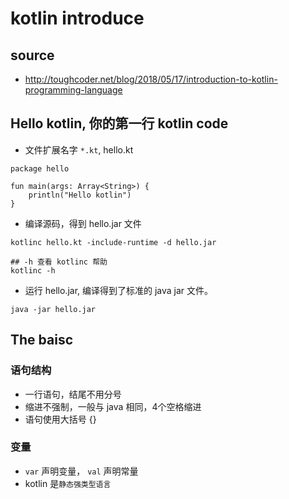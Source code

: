 # kotlin introduce
## source
* http://toughcoder.net/blog/2018/05/17/introduction-to-kotlin-programming-language

## Hello kotlin, 你的第一行 kotlin code
* 文件扩展名字 `*.kt`, hello.kt

```
package hello

fun main(args: Array<String>) {
    println("Hello kotlin")
}
```

* 编译源码，得到 hello.jar 文件

```
kotlinc hello.kt -include-runtime -d hello.jar

## -h 查看 kotlinc 帮助
kotlinc -h 
```

* 运行 hello.jar, 编译得到了标准的 java jar 文件。

```
java -jar hello.jar
```

## The baisc

### 语句结构
* 一行语句，结尾不用分号
* 缩进不强制，一般与 java 相同，4个空格缩进
* 语句使用大括号 {}

### 变量
* `var` 声明变量， `val` 声明常量
* kotlin 是`静态强类型语言`